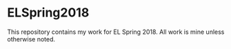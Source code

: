 # ELSpring2018
This repository contains my work for EL Spring 2018. All work is mine unless otherwise noted.
